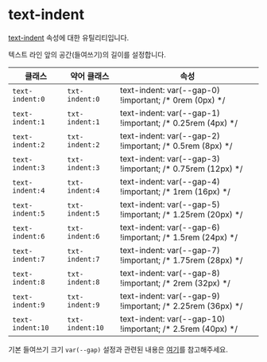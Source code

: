 # text-indent

[text-indent](https://developer.mozilla.org/en-US/docs/Web/CSS/text-indent) 속성에 대한 유틸리티입니다.

텍스트 라인 앞의 공간(들여쓰기)의 길이를 설정합니다.

<table>
  <thead>
    <tr>
      <th scope="col">클래스</th>
      <th scope="col">약어 클래스</th>
      <th scope="col">속성</th>
    </tr>
  </thead>
  <tbody>
  <tr>
  <td><code>text-indent:0</code></td>
  <td><code>txt-indent:0</code></td>
<td><span class="code">text-indent: var(--gap-0) !important;</span> <span class="c:weak">/* 0rem (0px) */</span></td>
</tr>

<tr>
  <td><code>text-indent:1</code></td>
  <td><code>txt-indent:1</code></td>
<td><span class="code">text-indent: var(--gap-1) !important;</span> <span class="c:weak">/* 0.25rem (4px) */</span></td>
</tr>

<tr>
  <td><code>text-indent:2</code></td>
  <td><code>txt-indent:2</code></td>
<td><span class="code">text-indent: var(--gap-2) !important;</span> <span class="c:weak">/* 0.5rem (8px) */</span></td>
</tr>

<tr>
  <td><code>text-indent:3</code></td>
  <td><code>txt-indent:3</code></td>
<td><span class="code">text-indent: var(--gap-3) !important;</span> <span class="c:weak">/* 0.75rem (12px) */</span></td>
</tr>

<tr>
  <td><code>text-indent:4</code></td>
  <td><code>txt-indent:4</code></td>
<td><span class="code">text-indent: var(--gap-4) !important;</span> <span class="c:weak">/* 1rem (16px) */</span></td>
</tr>

<tr>
  <td><code>text-indent:5</code></td>
  <td><code>txt-indent:5</code></td>
<td><span class="code">text-indent: var(--gap-5) !important;</span> <span class="c:weak">/* 1.25rem (20px) */</span></td>
</tr>

<tr>
  <td><code>text-indent:6</code></td>
  <td><code>txt-indent:6</code></td>
<td><span class="code">text-indent: var(--gap-6) !important;</span> <span class="c:weak">/* 1.5rem (24px) */</span></td>
</tr>

<tr>
  <td><code>text-indent:7</code></td>
  <td><code>txt-indent:7</code></td>
<td><span class="code">text-indent: var(--gap-7) !important;</span> <span class="c:weak">/* 1.75rem (28px) */</span></td>
</tr>

<tr>
  <td><code>text-indent:8</code></td>
  <td><code>txt-indent:8</code></td>
<td><span class="code">text-indent: var(--gap-8) !important;</span> <span class="c:weak">/* 2rem (32px) */</span></td>
</tr>

<tr>
  <td><code>text-indent:9</code></td>
  <td><code>txt-indent:9</code></td>
<td><span class="code">text-indent: var(--gap-9) !important;</span> <span class="c:weak">/* 2.25rem (36px) */</span></td>
</tr>

<tr>
  <td><code>text-indent:10</code></td>
  <td><code>txt-indent:10</code></td>
<td><span class="code">text-indent: var(--gap-10) !important;</span> <span class="c:weak">/* 2.5rem (40px) */</span></td>
</tr>

  </tbody>

</table>

기본 들여쓰기 크기 `var(--gap)` 설정과 관련된 내용은 [여기](/guide/css-variable-list.html#gap)를 참고해주세요.